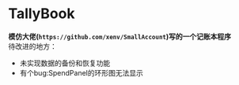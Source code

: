 # TallyBook
**模仿大佬(`https://github.com/xenv/SmallAccount`)写的一个记账本程序**
<br>
待改进的地方：
- 未实现数据的备份和恢复功能
- 有个bug:SpendPanel的环形图无法显示
